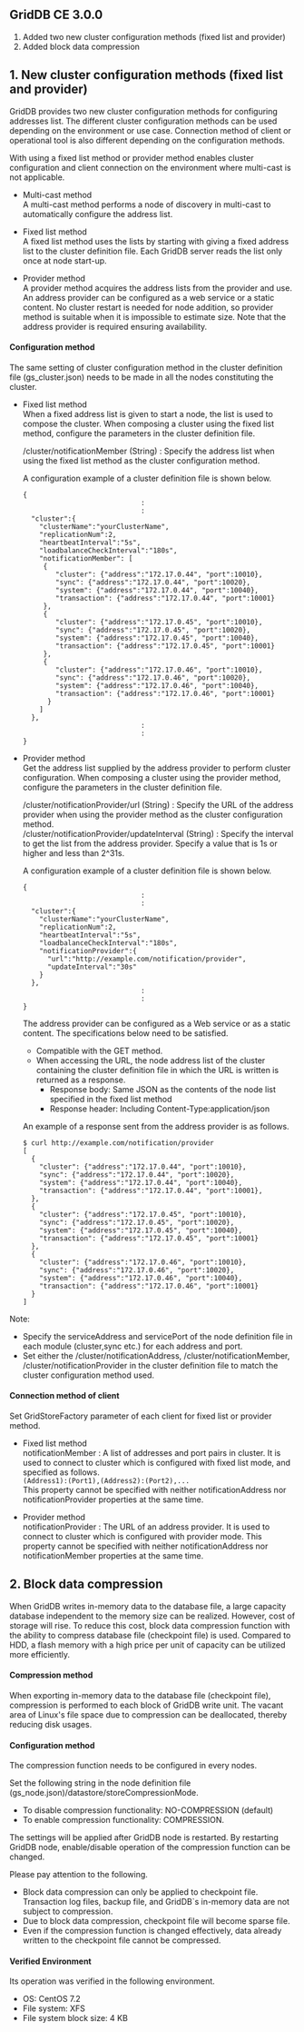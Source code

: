 ## GridDB CE 3.0.0

1. Added two new cluster configuration methods (fixed list and provider)
2. Added block data compression

## 1. New cluster configuration methods (fixed list and provider)

GridDB provides two new cluster configuration methods for configuring addresses list.
The different cluster configuration methods can be used depending on the environment or use case. Connection method of client or operational tool is also different depending on the configuration methods.

With using a fixed list method or provider method enables cluster configuration and client connection on the environment where multi-cast is not applicable.

  * Multi-cast method  
    A multi-cast method performs a node of discovery in multi-cast to automatically configure the address list.

  * Fixed list method  
    A fixed list method uses the lists by starting with giving a fixed address list to the cluster definition file. Each GridDB server reads the list only once at node start-up.

  * Provider method  
    A provider method acquires the address lists from the provider and use.
    An address provider can be configured as a web service or a static content.
    No cluster restart is needed for node addition, so provider method is suitable when it is impossible to estimate size. Note that the address provider is required ensuring availability. 

#### Configuration method

The same setting of cluster configuration method in the cluster definition file (gs_cluster.json) needs to be made in all the nodes constituting the cluster.

  * Fixed list method  
    When a fixed address list is given to start a node, the list is used to compose the cluster. 
    When composing a cluster using the fixed list method, configure the parameters in the cluster definition file.   

    /cluster/notificationMember (String) : 
    Specify the address list when using the fixed list method as the cluster configuration method.

    A configuration example of a cluster definition file is shown below. 

    ```
    {
                                 :
                                 :
      "cluster":{
        "clusterName":"yourClusterName",
        "replicationNum":2,
        "heartbeatInterval":"5s",
        "loadbalanceCheckInterval":"180s",
        "notificationMember": [
         {
            "cluster": {"address":"172.17.0.44", "port":10010},
            "sync": {"address":"172.17.0.44", "port":10020},
            "system": {"address":"172.17.0.44", "port":10040},
            "transaction": {"address":"172.17.0.44", "port":10001}
         },
         {
            "cluster": {"address":"172.17.0.45", "port":10010},
            "sync": {"address":"172.17.0.45", "port":10020},
            "system": {"address":"172.17.0.45", "port":10040},
            "transaction": {"address":"172.17.0.45", "port":10001}
         },
         {
            "cluster": {"address":"172.17.0.46", "port":10010},
            "sync": {"address":"172.17.0.46", "port":10020},
            "system": {"address":"172.17.0.46", "port":10040},
            "transaction": {"address":"172.17.0.46", "port":10001}
          }
        ]
      },
                                 :
                                 :
    }
    ```

  * Provider method  
    Get the address list supplied by the address provider to perform cluster configuration. 
    When composing a cluster using the provider method, configure the parameters in the cluster definition file.  

    /cluster/notificationProvider/url (String) : 
    Specify the URL of the address provider when using the provider method as the cluster configuration method.  
    /cluster/notificationProvider/updateInterval (String) : 
    Specify the interval to get the list from the address provider. Specify a value that is 1s or higher and less than 2^31s.

    A configuration example of a cluster definition file is shown below. 

    ```
    {
                                 :
                                 :
      "cluster":{
        "clusterName":"yourClusterName",
        "replicationNum":2,
        "heartbeatInterval":"5s",
        "loadbalanceCheckInterval":"180s",
        "notificationProvider":{
          "url":"http://example.com/notification/provider",
          "updateInterval":"30s"
        }
      },
                                 :
                                 :
    }
    ```

    The address provider can be configured as a Web service or as a static content. The specifications below need to be satisfied.
    * Compatible with the GET method. 
    * When accessing the URL, the node address list of the cluster containing the cluster definition file in which the URL is written is returned as a response.  
      * Response body: Same JSON as the contents of the node list specified in the fixed list method  
      * Response header: Including Content-Type:application/json 

    An example of a response sent from the address provider is as follows. 

    ```
    $ curl http://example.com/notification/provider
    [
      {
        "cluster": {"address":"172.17.0.44", "port":10010},
        "sync": {"address":"172.17.0.44", "port":10020},
        "system": {"address":"172.17.0.44", "port":10040},
        "transaction": {"address":"172.17.0.44", "port":10001},
      },
      {
        "cluster": {"address":"172.17.0.45", "port":10010},
        "sync": {"address":"172.17.0.45", "port":10020},
        "system": {"address":"172.17.0.45", "port":10040},
        "transaction": {"address":"172.17.0.45", "port":10001}
      },
      {
        "cluster": {"address":"172.17.0.46", "port":10010},
        "sync": {"address":"172.17.0.46", "port":10020},
        "system": {"address":"172.17.0.46", "port":10040},
        "transaction": {"address":"172.17.0.46", "port":10001}
      }
    ]
    ```

Note: 
  * Specify the serviceAddress and servicePort of the node definition file in each module (cluster,sync etc.) for each address and port. 
  * Set either the /cluster/notificationAddress, /cluster/notificationMember, /cluster/notificationProvider in the cluster definition file to match the cluster configuration method used. 

#### Connection method of client

Set GridStoreFactory parameter of each client for fixed list or provider method.

  * Fixed list method  
    notificationMember : 
    A list of addresses and port pairs in cluster. It is used to connect to cluster which is configured with fixed list mode, and specified as follows.   
    `(Address1):(Port1),(Address2):(Port2),...`  
This property cannot be specified with neither notificationAddress nor notificationProvider properties at the same time.

  * Provider method  
    notificationProvider : 
    The URL of an address provider. It is used to connect to cluster which is configured with provider mode. This property cannot be specified with neither notificationAddress nor notificationMember properties at the same time.

## 2. Block data compression

When GridDB writes in-memory data to the database file, a large capacity database independent to the memory size can be realized. However, cost of storage will rise. To reduce this cost, block data compression function with the ability to compress database file (checkpoint file) is used. Compared to HDD, a flash memory with a high price per unit of capacity can be utilized more efficiently.

#### Compression method

When exporting in-memory data to the database file (checkpoint file), compression is performed to each block of GridDB write unit. The vacant area of Linux's file space due to compression can be deallocated, thereby reducing disk usages.

#### Configuration method

The compression function needs to be configured in every nodes.

Set the following string in the node definition file (gs_node.json)/datastore/storeCompressionMode.
  * To disable compression functionality: NO-COMPRESSION (default)
  * To enable compression functionality: COMPRESSION.

The settings will be applied after GridDB node is restarted.
By restarting GridDB node, enable/disable operation of the compression function can be changed.

Please pay attention to the following.
  * Block data compression can only be applied to checkpoint file. Transaction log files, backup file, and GridDB`s in-memory data are not subject to compression.
  * Due to block data compression, checkpoint file will become sparse file.
  * Even if the compression function is changed effectively, data already written to the checkpoint file cannot be compressed. 

#### Verified Environment

Its operation was verified in the following environment.

  * OS: CentOS 7.2
  * File system: XFS
  * File system block size: 4 KB
